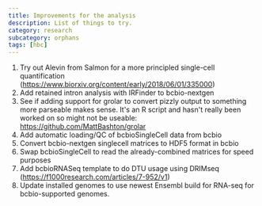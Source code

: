```yaml
---
title: Improvements for the analysis
description: List of things to try.
category: research
subcategory: orphans
tags: [hbc]
---
```



1. Try out Alevin from Salmon for a more principled single-cell quantification (https://www.biorxiv.org/content/early/2018/06/01/335000)
2. Add retained intron analysis with IRFinder to bcbio-nextgen
3. See if adding support for grolar to convert pizzly output to something more parseable makes sense. It's an R script and hasn't really been worked on so might not be useable: https://github.com/MattBashton/grolar
4. Add automatic loading/QC of bcbioSingleCell data from bcbio
5. Convert bcbio-nextgen singlecell matrices to HDF5 format in bcbio
6. Swap bcbioSingleCell to read the already-combined matrices for speed purposes
7. Add bcbioRNASeq template to do DTU usage using DRIMseq (https://f1000research.com/articles/7-952/v1)
8. Update installed genomes to use newest Ensembl build for RNA-seq for bcbio-supported genomes.
